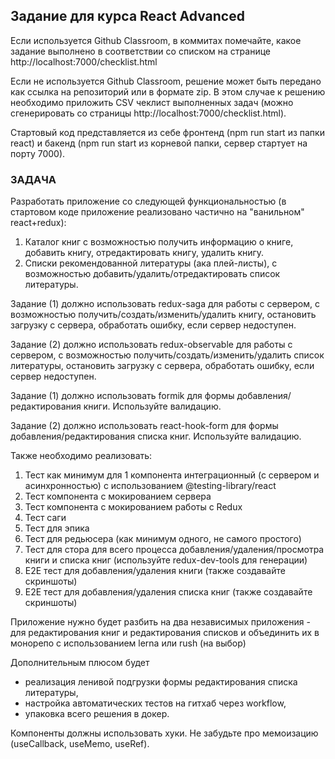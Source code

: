 ## Задание для курса React Advanced ##
Если используется Github Classroom, в коммитах помечайте, какое задание выполнено в соответствии со списком на странице http://localhost:7000/checklist.html

Если не используется Github Classroom, решение может быть передано как ссылка на репозиторий или в формате zip.
В этом случае к решению необходимо приложить CSV чеклист выполненных задач (можно сгенерировать со страницы http://localhost:7000/checklist.html).

Стартовый код представляется из себе фронтенд (npm run start из папки react) и бакенд (npm run start из корневой папки, сервер стартует на порту 7000).
### ЗАДАЧА ###

Разработать приложение со следующей функциональностью (в стартовом коде приложение реализовано частично на "ванильном" react+redux):
1. Каталог книг с возможностью получить информацию о книге, добавить книгу, отредактировать книгу, удалить книгу.
2. Списки рекомендованной литературы (ака плей-листы), с возможностью добавить/удалить/отредактировать список литературы.

Задание (1) должно использовать redux-saga для работы с сервером, с возможностью получить/создать/изменить/удалить книгу, остановить загрузку с сервера, обработать ошибку, если сервер недоступен.

Задание (2) должно использовать redux-observable для работы с сервером, с возможностью получить/создать/изменить/удалить список литературы, остановить загрузку с сервера, обработать ошибку, если сервер недоступен.

Задание (1) должно использовать formik для формы добавления/редактирования книги. Используйте валидацию.

Задание (2) должно использовать react-hook-form для формы добавления/редактирования списка книг. Используйте валидацию.

Также необходимо реализовать:
1.	Тест как минимум для 1 компонента интеграционный (с сервером и асинхронностью) с использованием @testing-library/react
2.	Тест компонента с мокированием сервера 
3.	Тест компонента с мокированием работы с Redux
4.	Тест саги
5.	Тест для эпика
6.	Тест для редьюсера (как минимум одного, не самого простого)
7.	Тест для стора для всего процесса добавления/удаления/просмотра книги и списка книг (используйте redux-dev-tools для генерации)
8.	E2E тест для добавления/удаления книги (также создавайте скриншоты)
9.	E2E тест для добавления/удаления списка книг (также создавайте скриншоты)

Приложение нужно будет разбить на два независимых приложения - для редактирования книг и редактирования списков и объединить их в монорепо с использованием lerna или rush (на выбор)

Дополнительным плюсом будет 
- реализация ленивой подгрузки формы редактирования списка литературы, 
- настройка автоматических тестов на гитхаб через workflow, 
- упаковка всего решения в докер.

Компоненты должны использовать хуки. Не забудьте про мемоизацию (useCallback, useMemo, useRef).
